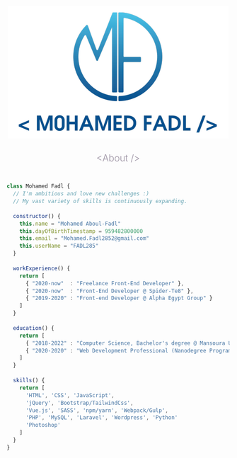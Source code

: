 <p align="center">
  <img src="fadl.png" alt="Mohamed Fadl" />
</p>

<h2 align="center" style="font-weight: 300; color: #988e9f; margin-bottom: 25px;">&lt;About /&gt;</h2>

```javascript

class Mohamed Fadl {
  // I'm ambitious and love new challenges :)
  // My vast variety of skills is continuously expanding.

  constructor() {
    this.name = "Mohamed Aboul-Fadl"
    this.dayOfBirthTimestamp = 959482800000
    this.email = "Mohamed.Fadl2852@gmail.com"
    this.userName = "FADL285"
  }

  workExperience() {
    return [
      { "2020-now"  : "Freelance Front-End Developer" },
      { "2020-now"  : "Front-End Developer @ Spider-Te8" },
      { "2019-2020" : "Front-end Developer @ Alpha Egypt Group" }
    ]      
  }

  education() {
    return [
      { "2018-2022" : "Computer Science, Bachelor's degree @ Mansoura University" },
      { "2020-2020" : "Web Development Professional (Nanodegree Program) @ Udacity - 4 Months" }
    ]
  }
  
  skills() {
    return [ 
      'HTML', 'CSS', 'JavaScript',
      'jQuery', 'Bootstrap/TailwindCss',
      'Vue.js', 'SASS', 'npm/yarn', 'Webpack/Gulp',
      'PHP', 'MySQL', 'Laravel', 'Wordpress', 'Python'
      'Photoshop'
    ]
  }
}
```
